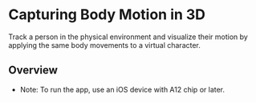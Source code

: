# Capturing Body Motion in 3D

Track a person in the physical environment and visualize their motion by applying the same body movements to a virtual character.  

## Overview

- Note: To run the app, use an iOS device with A12 chip or later.
